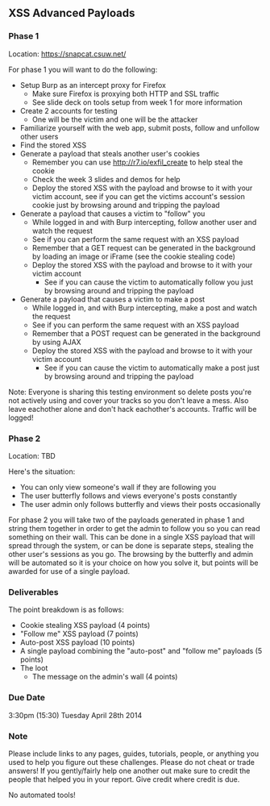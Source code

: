 ## XSS Advanced Payloads

### Phase 1
Location: https://snapcat.csuw.net/

For phase 1 you will want to do the following:
- Setup Burp as an intercept proxy for Firefox
	- Make sure Firefox is proxying both HTTP and SSL traffic
	- See slide deck on tools setup from week 1 for more information
- Create 2 accounts for testing
	- One will be the victim and one will be the attacker
- Familiarize yourself with the web app, submit posts, follow and unfollow other users
- Find the stored XSS
- Generate a payload that steals another user's cookies
	- Remember you can use http://r7.io/exfil_create to help steal the cookie
	- Check the week 3 slides and demos for help
	- Deploy the stored XSS with the payload and browse to it with your victim account, see if you can get the victims account's session cookie just by browsing around and tripping the payload
- Generate a payload that causes a victim to "follow" you
	- While logged in and with Burp intercepting, follow another user and watch the request
	- See if you can perform the same request with an XSS payload
	- Remember that a GET request can be generated in the background by loading an image or iFrame (see the cookie stealing code)
	- Deploy the stored XSS with the payload and browse to it with your victim account
		- See if you can cause the victim to automatically follow you just by browsing around and tripping the payload
- Generate a payload that causes a victim to make a post
	- While logged in, and with Burp intercepting, make a post and watch the request
	- See if you can perform the same request with an XSS payload
	- Remember that a POST request can be generated in the background by using AJAX
	- Deploy the stored XSS with the payload and browse to it with your victim account
		- See if you can cause the victim to automatically make a post just by browsing around and tripping the payload

Note: Everyone is sharing this testing environment so delete posts you're not actively using and cover your tracks so you don't leave a mess. Also leave eachother alone and don't hack eachother's accounts. Traffic will be logged!


### Phase 2
Location: TBD

Here's the situation:
- You can only view someone's wall if they are following you
- The user butterfly follows and views everyone's posts constantly
- The user admin only follows butterfly and views their posts occasionally

For phase 2 you will take two of the payloads generated in phase 1 and string them together in order to get the admin to follow you so you can read something on their wall. This can be done in a single XSS payload that will spread through the system, or can be done is separate steps, stealing the other user's sessions as you go. The browsing by the butterfly and admin will be automated so it is your choice on how you solve it, but points will be awarded for use of a single payload.


### Deliverables

The point breakdown is as follows:
- Cookie stealing XSS payload (4 points)
- "Follow me" XSS payload (7 points)
- Auto-post XSS payload (10 points)
- A single payload combining the "auto-post" and "follow me" payloads (5 points)
- The loot
	- The message on the admin's wall (4 points)


### Due Date
3:30pm (15:30) Tuesday April 28th 2014 

### Note
Please include links to any pages, guides, tutorials, people, or anything you used to help you figure out these challenges. Please do not cheat or trade answers! If you gently/fairly help one another out make sure to credit the people that helped you in your report. Give credit where credit is due.

No automated tools!
